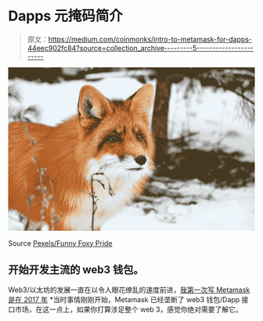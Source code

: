 # Dapps 元掩码简介

> 原文：<https://medium.com/coinmonks/intro-to-metamask-for-dapps-44eec902fc84?source=collection_archive---------5----------------------->

![](img/b119f45df25ca1a1e90bf88f06911e0a.png)

Source [Pexels/Funny Foxy Pride](https://www.pexels.com/@funny-foxy-pride-3880911)

## 开始开发主流的 web3 钱包。

Web3/以太坊的发展一直在以令人眼花缭乱的速度前进，[我第一次写 Metamask 是在 2017 年](https://k3no.medium.com/ethereum-tokens-smart-contracts-dce2d5037095) *当时事情刚刚开始，Metamask 已经垄断了 web3 钱包/Dapp 接口市场，在这一点上，如果你打算涉足整个 web 3，感觉你绝对需要了解它。